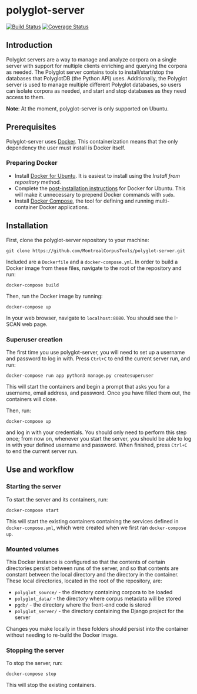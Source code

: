 # polyglot-server

[![Build Status](https://travis-ci.org/MontrealCorpusTools/polyglot-server.svg?branch=master)](https://travis-ci.org/MontrealCorpusTools/polyglot-server)
[![Coverage Status](https://coveralls.io/repos/github/MontrealCorpusTools/polyglot-server/badge.svg?branch=master)](https://coveralls.io/github/MontrealCorpusTools/polyglot-server?branch=master)

## Introduction

Polyglot servers are a way to manage and analyze corpora on a single server with support for multiple clients enriching and querying
the corpora as needed.  The Polyglot server contains tools to install/start/stop the databases that PolyglotDB (the Python API) uses.
Additionally, the Polyglot server is used to manage multiple different Polyglot databases, so users can isolate corpora as needed,
and start and stop databases as they need access to them.

**Note**: At the moment, polyglot-server is only supported on Ubuntu.

## Prerequisites
Polyglot-server uses [Docker](https://www.docker.com/what-docker). This containerization means that the only dependency the user must install is Docker itself.

### Preparing Docker
* Install [Docker for Ubuntu](https://docs.docker.com/install/linux/docker-ce/ubuntu/#install-docker-ce). It is easiest to install using the *Install from repository* method.
* Complete the [post-installation instructions](https://docs.docker.com/install/linux/linux-postinstall/) for Docker for Ubuntu. This will make it unnecessary to prepend Docker commands with `sudo`.
* Install [Docker Compose](https://docs.docker.com/compose/install/), the tool for defining and running multi-container Docker applications.

## Installation

First, clone the polyglot-server repository to your machine:

``git clone https://github.com/MontrealCorpusTools/polyglot-server.git``

Included are a `Dockerfile` and a `docker-compose.yml`. In order to build a Docker image from these files, navigate to the root of the repository and run:

``docker-compose build``

Then, run the Docker image by running:

``docker-compose up``

In your web browser, navigate to `localhost:8080`. You should see the I-SCAN web page.

### Superuser creation
The first time you use polyglot-server, you will need to set up a username and password to log in with. Press `Ctrl+C` to end the current server run, and run:

``docker-compose run app python3 manage.py createsuperuser``

This will start the containers and begin a prompt that asks you for a username, email address, and password. Once you have filled them out, the containers will close.

Then, run:

``docker-compose up``

and log in with your credentials. You should only need to perform this step once; from now on, whenever you start the server, you should be able to log in with your defined username and password. When finished, press `Ctrl+C` to end the current server run.

## Use and workflow

### Starting the server
To start the server and its containers, run:

``docker-compose start``

This will start the existing containers containing the services defined in `docker-compose.yml`, which were created when we first ran `docker-compose up`.

### Mounted volumes

This Docker instance is configured so that the contents of certain directories persist between runs of the server, and so that contents are constant between the local directory and the directory in the container. These local directories, located in the root of the repository, are:

* `polyglot_source/` - the directory containing corpora to be loaded
* `polyglot_data/` - the directory where corpus metadata will be stored
* `pgdb/` - the directory where the front-end code is stored
* `polyglot_server/` - the directory containing the Django project for the server

Changes you make locally in these folders should persist into the container without needing to re-build the Docker image.

### Stopping the server

To stop the server, run:

``docker-compose stop``

This will stop the existing containers.
